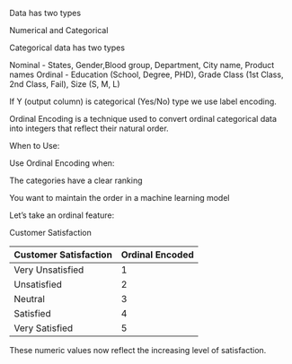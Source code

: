 Data has two types

Numerical and Categorical

Categorical data has two types

Nominal - States, Gender,Blood group, Department, City name, Product names
Ordinal - Education (School, Degree, PHD), Grade Class (1st Class, 2nd Class, Fail), Size (S, M, L)

If Y (output column) is categorical (Yes/No) type we use label encoding.

Ordinal Encoding is a technique used to convert ordinal categorical data into integers that reflect their natural order.

When to Use:

Use Ordinal Encoding when:

The categories have a clear ranking

You want to maintain the order in a machine learning model

Let’s take an ordinal feature:

Customer Satisfaction

| Customer Satisfaction | Ordinal Encoded |
| --------------------- | --------------- |
| Very Unsatisfied      | 1               |
| Unsatisfied           | 2               |
| Neutral               | 3               |
| Satisfied             | 4               |
| Very Satisfied        | 5               |


These numeric values now reflect the increasing level of satisfaction.





